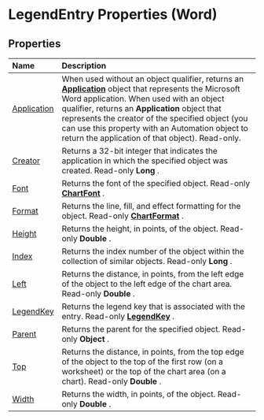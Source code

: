 
# LegendEntry Properties (Word)

## Properties



|**Name**|**Description**|
|:-----|:-----|
|[Application](38f25efa-9c44-bdb0-906a-6cd67d5ee2d7.md)|When used without an object qualifier, returns an  **[Application](d1cf6f8f-4e88-bf01-93b4-90a83f79cb44.md)** object that represents the Microsoft Word application. When used with an object qualifier, returns an **Application** object that represents the creator of the specified object (you can use this property with an Automation object to return the application of that object). Read-only.|
|[Creator](ff539203-064d-048c-13db-d8be3f534d6f.md)|Returns a 32-bit integer that indicates the application in which the specified object was created. Read-only  **Long** .|
|[Font](d5b41423-ed1b-ec94-9088-b0af4202eacc.md)|Returns the font of the specified object. Read-only  **[ChartFont](2ca7fb97-fa22-dec1-6978-8ebb6d8aad7c.md)** .|
|[Format](f82eafbd-3ef8-fee8-24ca-0cea0639def3.md)|Returns the line, fill, and effect formatting for the object. Read-only  **[ChartFormat](5f6546e8-c2fd-eec5-27a9-f2fd2c058f16.md)** .|
|[Height](734c6546-9d23-3836-abce-659bc72fa2e0.md)|Returns the height, in points, of the object. Read-only  **Double** .|
|[Index](741e698e-94b6-4c6a-63b1-04f4f1407d12.md)|Returns the index number of the object within the collection of similar objects. Read-only  **Long** .|
|[Left](70a919d9-7885-d9a1-f2e0-37bd3226f77b.md)|Returns the distance, in points, from the left edge of the object to the left edge of the chart area. Read-only  **Double** .|
|[LegendKey](11aa8dfa-fdb9-d7f1-3c03-17ce68dcdbec.md)|Returns the legend key that is associated with the entry. Read-only  **[LegendKey](07578528-3e73-7898-47dc-296aefb854f0.md)** .|
|[Parent](bb783f0b-886a-3230-3608-3d55f25a2685.md)|Returns the parent for the specified object. Read-only  **Object** .|
|[Top](95094119-1b02-7daa-8236-b5740b1ea528.md)|Returns the distance, in points, from the top edge of the object to the top of the first row (on a worksheet) or the top of the chart area (on a chart). Read-only  **Double** .|
|[Width](9a40261b-eaa5-dc40-4ab0-0959a7b4ab9f.md)|Returns the width, in points, of the object. Read-only  **Double** .|
